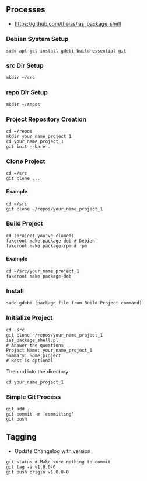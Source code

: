 ## Processes

* https://github.com/theias/ias_package_shell

### Debian System Setup

```
sudo apt-get install gdebi build-essential git
```

### src Dir Setup

```
mkdir ~/src
```

### repo Dir Setup

```
mkdir ~/repos
```

### Project Repository Creation

```
cd ~/repos
mkdir your_name_project_1
cd your_name_project_1
git init --bare .
```

### Clone Project

```
cd ~/src
git clone ...
```
#### Example

```
cd ~/src
git clone ~/repos/your_name_project_1
```

### Build Project

```
cd (project you've cloned)
fakeroot make package-deb # Debian
fakeroot make package-rpm # rpm
```

#### Example

```
cd ~/src/your_name_project_1
fakeroot make package-deb
```

### Install

```
sudo gdebi (package file from Build Project command)
```

### Initialize Project

```
cd ~src
git clone ~/repos/your_name_project_1
ias_package_shell.pl
# Answer the questions
Project Name: your_name_project_1
Summary: Some project
# Rest is optional
```

Then cd into the directory:

```
cd your_name_project_1
```

### Simple Git Process

```
git add .
git commit -m 'committing'
git push
```

## Tagging

* Update Changelog with version

```
git status # Make sure nothing to commit
git tag -a v1.0.0-0
git push origin v1.0.0-0
```


